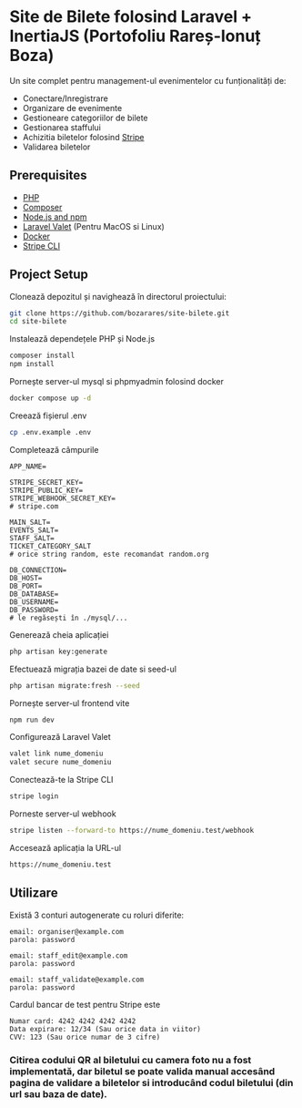 # Site de Bilete folosind Laravel + InertiaJS (Portofoliu Rareș-Ionuț Boza)

Un site complet pentru management-ul evenimentelor cu funționalități de:

-   Conectare/Inregistrare
-   Organizare de evenimente
-   Gestioneare categoriilor de bilete
-   Gestionarea staffului
-   Achizitia biletelor folosind [Stripe](https://stripe.com/en-ro)
-   Validarea biletelor

## Prerequisites

-   [PHP](https://www.php.net/)
-   [Composer](https://getcomposer.org/)
-   [Node.js and npm](https://nodejs.org/)
-   [Laravel Valet](https://laravel.com/docs/10.x/valet) (Pentru MacOS si Linux)
-   [Docker](https://www.docker.com/)
-   [Stripe CLI](https://stripe.com/docs/stripe-cli)

## Project Setup

Clonează depozitul și navighează în directorul proiectului:

```bash
git clone https://github.com/bozarares/site-bilete.git
cd site-bilete
```

Instalează dependețele PHP și Node.js

```bash
composer install
npm install
```

Pornește server-ul mysql si phpmyadmin folosind docker

```bash
docker compose up -d
```

Creează fișierul .env

```bash
cp .env.example .env
```

Completează câmpurile

```env
APP_NAME=

STRIPE_SECRET_KEY=
STRIPE_PUBLIC_KEY=
STRIPE_WEBHOOK_SECRET_KEY=
# stripe.com

MAIN_SALT=
EVENTS_SALT=
STAFF_SALT=
TICKET_CATEGORY_SALT
# orice string random, este recomandat random.org

DB_CONNECTION=
DB_HOST=
DB_PORT=
DB_DATABASE=
DB_USERNAME=
DB_PASSWORD=
# le regăsești în ./mysql/...
```

Generează cheia aplicației

```bash
php artisan key:generate
```

Efectuează migrația bazei de date si seed-ul

```bash
php artisan migrate:fresh --seed
```

Pornește server-ul frontend vite

```bash
npm run dev
```

Configurează Laravel Valet

```bash
valet link nume_domeniu
valet secure nume_domeniu
```

Conectează-te la Stripe CLI

```bash
stripe login
```

Porneste server-ul webhook

```bash
stripe listen --forward-to https://nume_domeniu.test/webhook
```

Accesează aplicația la URL-ul

```bash
https://nume_domeniu.test
```

## Utilizare

Există 3 conturi autogenerate cu roluri diferite:

```
email: organiser@example.com
parola: password
```

```
email: staff_edit@example.com
parola: password
```

```
email: staff_validate@example.com
parola: password
```

Cardul bancar de test pentru Stripe este

```
Numar card: 4242 4242 4242 4242
Data expirare: 12/34 (Sau orice data in viitor)
CVV: 123 (Sau orice numar de 3 cifre)
```

### Citirea codului QR al biletului cu camera foto nu a fost implementată, dar biletul se poate valida manual accesând pagina de validare a biletelor si introducând codul biletului (din url sau baza de date).
